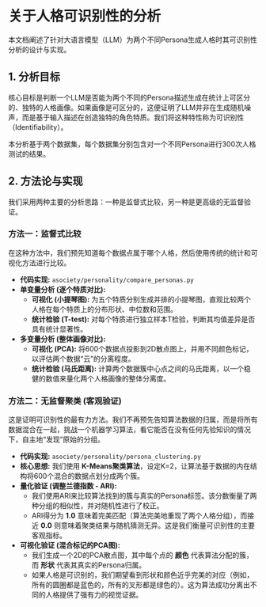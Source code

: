 # 关于人格可识别性的分析

本文档阐述了针对大语言模型（LLM）为两个不同Persona生成人格时其可识别性分析的设计与实现。

## 1. 分析目标

核心目标是判断一个LLM是否能为两个不同的Persona描述生成在统计上可区分的、独特的人格画像。如果画像是可区分的，这便证明了LLM并非在生成随机噪声，而是基于输入描述在创造独特的角色特质。我们将这种特性称为可识别性（Identifiability）。

本分析基于两个数据集，每个数据集分别包含对一个不同Persona进行300次人格测试的结果。

## 2. 方法论与实现

我们采用两种主要的分析思路：一种是监督式比较，另一种是更高级的无监督验证。

### 方法一：监督式比较

在这种方法中，我们预先知道每个数据点属于哪个人格，然后使用传统的统计和可视化方法进行比较。

-   **代码实现:** `asociety/personality/compare_personas.py`
-   **单变量分析 (逐个特质对比):**
    -   **可视化 (小提琴图):** 为五个特质分别生成并排的小提琴图，直观比较两个人格在每个特质上的分布形状、中位数和范围。
    -   **统计检验 (T-test):** 对每个特质进行独立样本T检验，判断其均值差异是否具有统计显著性。
-   **多变量分析 (整体画像对比):**
    -   **可视化 (PCA):** 将600个数据点投影到2D散点图上，并用不同颜色标记，以评估两个数据“云”的分离程度。
    -   **统计检验 (马氏距离):** 计算两个数据簇中心点之间的马氏距离，以一个稳健的数值来量化两个人格画像的整体分离度。

### 方法二：无监督聚类 (客观验证)

这是证明可识别性的最有力方法。我们不再预先告知算法数据的归属，而是将所有数据混合在一起，挑战一个机器学习算法，看它能否在没有任何先验知识的情况下，自主地“发现”原始的分组。

-   **代码实现:** `asociety/personality/persona_clustering.py`
-   **核心思想:** 我们使用 **K-Means聚类算法**，设定K=2，让算法基于数据的内在结构将600个混合的数据点划分成两个簇。
-   **量化验证 (调整兰德指数 - ARI):**
    -   我们使用ARI来比较算法找到的簇与真实的Persona标签。该分数衡量了两种分组的相似性，并对随机性进行了校正。
    -   ARI得分为 **1.0** 意味着完美匹配（算法完美地重现了两个人格分组），而接近 **0.0** 则意味着聚类结果与随机猜测无异。这是我们衡量可识别性的主要客观指标。
-   **可视化验证 (混合标记的PCA图):**
    -   我们生成一个2D的PCA散点图，其中每个点的 **颜色** 代表算法分配的簇，而 **形状** 代表其真实的Persona归属。
    -   如果人格是可识别的，我们期望看到形状和颜色近乎完美的对应（例如，所有的圆圈都是蓝色的，所有的叉形都是绿色的）。这为算法成功分离出不同的人格提供了强有力的视觉证据。
